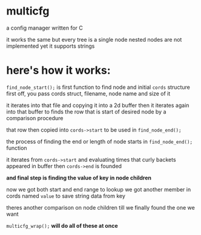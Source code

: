 # multicfg

a config manager written for C

it works the same but every tree is a single node
nested nodes are not implemented yet it supports strings

# here's how it works:


`find_node_start();` is first function to find node and initial `cords` structure
first off, you pass cords struct, filename, node name and size of it

it iterates into that file and copying it into a 2d buffer
then it iterates again into that buffer to finds the row that is start of desired node by a comparison procedure

that row then copied into `cords->start` to be used in `find_node_end();`

the process of finding the end or length of node starts in `find_node_end();` function

it iterates from `cords->start` and evaluating times that curly backets appeared in buffer then `cords->end` is founded

**and final step is finding the value of key in node children**

now we got both start and end range to lookup
we got another member in cords named `value` to save string data from key

theres another comparison on node children till we finally found the one we want

`multicfg_wrap();` **will do all of these at once**
